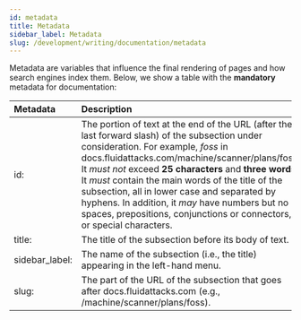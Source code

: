 ```yaml
---
id: metadata
title: Metadata
sidebar_label: Metadata
slug: /development/writing/documentation/metadata
---
```


Metadata are variables that influence the final rendering of pages
and how search engines index them.
Below, we show a table with the **mandatory** metadata for documentation:

|Metadata             |Description                                    |
|:--------------------|:----------------------------------------------|
|id:          |The portion of text at the end of the URL (after the last forward slash) of the subsection under consideration. For example, *foss* in docs.fluidattacks.com/machine/scanner/plans/foss. It *must not* exceed **25 characters** and **three words**. It *must* contain the main words of the title of the subsection, all in lower case and separated by hyphens. In addition, it *may* have numbers but no spaces, prepositions, conjunctions or connectors, or special characters.|
|title:          |The title of the subsection before its body of text.|
|sidebar_label:      |The name of the subsection (i.e., the title) appearing in the left-hand menu.|
|slug:          |The part of the URL of the subsection that goes after docs.fluidattacks.com (e.g., /machine/scanner/plans/foss).|
